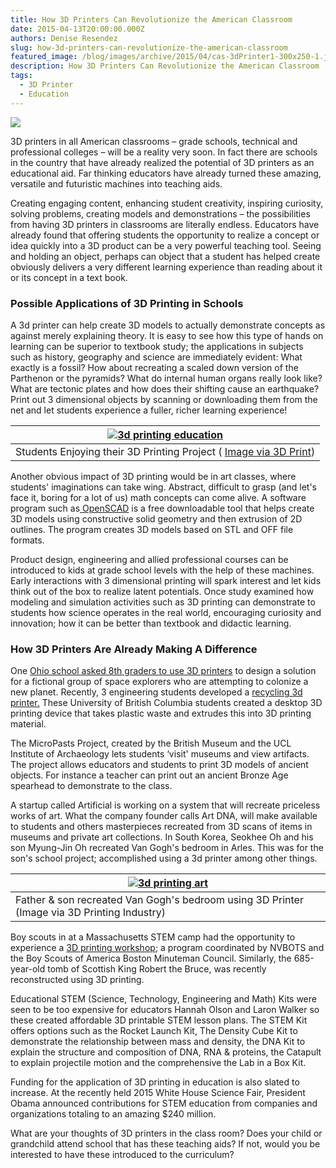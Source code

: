 ```yaml
---
title: How 3D Printers Can Revolutionize the American Classroom
date: 2015-04-13T20:00:00.000Z
authors: Denise Resendez
slug: how-3d-printers-can-revolutionize-the-american-classroom
featured_image: /blog/images/archive/2015/04/cas-3dPrinter1-300x250-1.jpg
description: How 3D Printers Can Revolutionize the American Classroom
tags:
  - 3D Printer
  - Education
---
```

[![](/blog/images/cas-3dPrinter1-300x250.jpg)](/blog/images/cas-3dPrinter1-300x250.jpg)

3D printers in all American classrooms – grade schools, technical and professional colleges – will be a reality very soon. In fact there are schools in the country that have already realized the potential of 3D printers as an educational aid. Far thinking educators have already turned these amazing, versatile and futuristic machines into teaching aids. 

Creating engaging content, enhancing student creativity, inspiring curiosity, solving problems, creating models and demonstrations – the possibilities from having 3D printers in classrooms are literally endless. Educators have already found that offering students the opportunity to realize a concept or idea quickly into a 3D product can be a very powerful teaching tool. Seeing and holding an object, perhaps can object that a student has helped create obviously delivers a very different learning experience than reading about it or its concept in a text book. 

### Possible Applications of 3D Printing in Schools

A 3d printer can help create 3D models to actually demonstrate concepts as against merely explaining theory. It is easy to see how this type of hands on learning can be superior to textbook study; the applications in subjects such as history, geography and science are immediately evident: What exactly is a fossil? How about recreating a scaled down version of the Parthenon or the pyramids? What do internal human organs really look like? What are tectonic plates and how does their shifting cause an earthquake? Print out 3 dimensional objects by scanning or downloading them from the net and let students experience a fuller, richer learning experience!

| [![3d printing education](/blog/images/Hayesfield-pupils-Phoebe-011.jpg "Hayesfield Students Enjoying their Project's 3D Printed Components")](/blog/images/Hayesfield-pupils-Phoebe-011.jpg) |
| --------------------------------------------------------------------------------------------------------------------------------------------------------------------------------------------- |
| Students Enjoying their 3D Printing Project ( [Image via 3D Print](https://3dprint.com/6254/dyson-3d-printing-education/))                                                                    |

Another obvious impact of 3D printing would be in art classes, where students' imaginations can take wing. Abstract, difficult to grasp (and let's face it, boring for a lot of us) math concepts can come alive. A software program such as[ OpenSCAD](https://openscad.org/) is a free downloadable tool that helps create 3D models using constructive solid geometry and then extrusion of 2D outlines. The program creates 3D models based on STL and OFF file formats. 

Product design, engineering and allied professional courses can be introduced to kids at grade school levels with the help of these machines. Early interactions with 3 dimensional printing will spark interest and let kids think out of the box to realize latent potentials. Once study examined how modeling and simulation activities such as 3D printing can demonstrate to students how science operates in the real world, encouraging curiosity and innovation; how it can be better than textbook and didactic learning. 

### How 3D Printers Are Already Making A Difference

One [Ohio school asked 8th graders to use 3D printers](https://3dprint.com/44249/ohio-8-grade-3d-printing-class/) to design a solution for a fictional group of space explorers who are attempting to colonize a new planet. Recently, 3 engineering students developed a [recycling 3d printer.](https://phys.org/news/2015-03-students-desktop-recycler-bottles-3d.html) These University of British Columbia students created a desktop 3D printing device that takes plastic waste and extrudes this into 3D printing material.

The MicroPasts Project, created by the British Museum and the UCL Institute of Archaeology lets students ‘visit' museums and view artifacts. The project allows educators and students to print 3D models of ancient objects. For instance a teacher can print out an ancient Bronze Age spearhead to demonstrate to the class. 

A startup called Artificial is working on a system that will recreate priceless works of art. What the company founder calls Art DNA, will make available to students and others masterpieces recreated from 3D scans of items in museums and private art collections. In South Korea, Seokhee Oh and his son Myung-Jin Oh recreated Van Gogh's bedroom in Arles. This was for the son's school project; accomplished using a 3d printer among other things.

| [![3d printing art ](/blog/images/Myung-Jin-Oh-and-Seokhee-Oh-3D-printed-van-gogh-Bedroom-in-Arles.jpg "3d printing art Father & son recreated Van Gogh's bedroom using 3D Printer ")](/blog/images/Myung-Jin-Oh-and-Seokhee-Oh-3D-printed-van-gogh-Bedroom-in-Arles.jpg) |
| ------------------------------------------------------------------------------------------------------------------------------------------------------------------------------------------------------------------------------------------------------------------------- |
| Father & son recreated Van Gogh's bedroom using 3D Printer (Image via 3D Printing Industry)                                                                                                                                                                               |

Boy scouts in at a Massachusetts STEM camp had the opportunity to experience a [3D printing workshop](https://3dprint.com/53685/nvbots-boy-scouts/); a program coordinated by NVBOTS and the Boy Scouts of America Boston Minuteman Council. Similarly, the 685-year-old tomb of Scottish King Robert the Bruce, was recently reconstructed using 3D printing.

Educational STEM (Science, Technology, Engineering and Math) Kits were seen to be too expensive for educators Hannah Olson and Laron Walker so these created affordable 3D printable STEM lesson plans. The STEM Kit offers options such as the Rocket Launch Kit, The Density Cube Kit to demonstrate the relationship between mass and density, the DNA Kit to explain the structure and composition of DNA, RNA & proteins, the Catapult to explain projectile motion and the comprehensive the Lab in a Box Kit. 

Funding for the application of 3D printing in education is also slated to increase. At the recently held 2015 White House Science Fair, President Obama announced contributions for STEM education from companies and organizations totaling to an amazing $240 million. 

What are your thoughts of 3D printers in the class room? Does your child or grandchild attend school that has these teaching aids? If not, would you be interested to have these introduced to the curriculum?